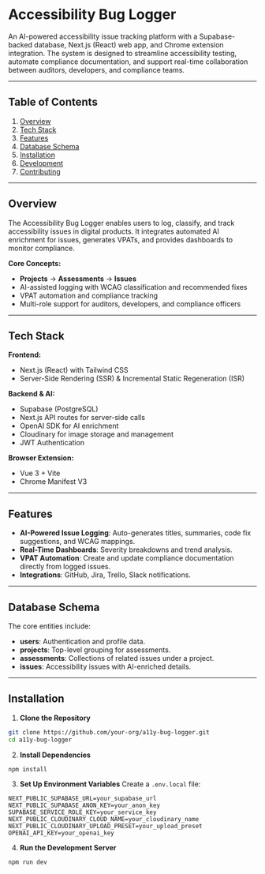 # Accessibility Bug Logger

An AI-powered accessibility issue tracking platform with a Supabase-backed database, Next.js (React) web app, and Chrome extension integration. The system is designed to streamline accessibility testing, automate compliance documentation, and support real-time collaboration between auditors, developers, and compliance teams.

---

## Table of Contents

1. [Overview](#overview)
2. [Tech Stack](#tech-stack)
3. [Features](#features)
4. [Database Schema](#database-schema)
5. [Installation](#installation)
6. [Development](#development)
7. [Contributing](#contributing)

---

## Overview

The Accessibility Bug Logger enables users to log, classify, and track accessibility issues in digital products. It integrates automated AI enrichment for issues, generates VPATs, and provides dashboards to monitor compliance.

**Core Concepts:**

* **Projects** → **Assessments** → **Issues**
* AI-assisted logging with WCAG classification and recommended fixes
* VPAT automation and compliance tracking
* Multi-role support for auditors, developers, and compliance officers

---

## Tech Stack

**Frontend:**

* Next.js (React) with Tailwind CSS
* Server-Side Rendering (SSR) & Incremental Static Regeneration (ISR)

**Backend & AI:**

* Supabase (PostgreSQL)
* Next.js API routes for server-side calls
* OpenAI SDK for AI enrichment
* Cloudinary for image storage and management
* JWT Authentication

**Browser Extension:**

* Vue 3 + Vite
* Chrome Manifest V3

---

## Features

* **AI-Powered Issue Logging**: Auto-generates titles, summaries, code fix suggestions, and WCAG mappings.
* **Real-Time Dashboards**: Severity breakdowns and trend analysis.
* **VPAT Automation**: Create and update compliance documentation directly from logged issues.
* **Integrations**: GitHub, Jira, Trello, Slack notifications.

---

## Database Schema

The core entities include:

* **users**: Authentication and profile data.
* **projects**: Top-level grouping for assessments.
* **assessments**: Collections of related issues under a project.
* **issues**: Accessibility issues with AI-enriched details.

---

## Installation

1. **Clone the Repository**

```bash
git clone https://github.com/your-org/a11y-bug-logger.git
cd a11y-bug-logger
```

2. **Install Dependencies**

```bash
npm install
```

3. **Set Up Environment Variables**
   Create a `.env.local` file:

```env
NEXT_PUBLIC_SUPABASE_URL=your_supabase_url
NEXT_PUBLIC_SUPABASE_ANON_KEY=your_anon_key
SUPABASE_SERVICE_ROLE_KEY=your_service_key
NEXT_PUBLIC_CLOUDINARY_CLOUD_NAME=your_cloudinary_name
NEXT_PUBLIC_CLOUDINARY_UPLOAD_PRESET=your_upload_preset
OPENAI_API_KEY=your_openai_key
```

4. **Run the Development Server**

```bash
npm run dev
```
